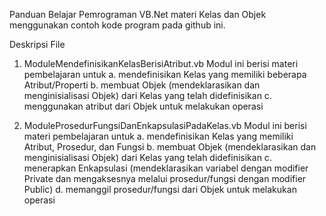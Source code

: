 Panduan Belajar Pemrograman VB.Net materi Kelas dan Objek menggunakan contoh kode program pada github ini.

Deskripsi File
1. ModuleMendefinisikanKelasBerisiAtribut.vb
Modul ini berisi materi pembelajaran untuk
a. mendefinisikan Kelas yang memiliki beberapa Atribut/Properti
b. membuat Objek (mendeklarasikan dan menginisialisasi Objek) dari Kelas yang telah didefinisikan
c. menggunakan atribut dari Objek untuk melakukan operasi

2. ModuleProsedurFungsiDanEnkapsulasiPadaKelas.vb
Modul ini berisi materi pembelajaran untuk
a. mendefinisikan Kelas yang memiliki Atribut, Prosedur, dan Fungsi
b. membuat Objek (mendeklarasikan dan menginisialisasi Objek) dari Kelas yang telah didefinisikan
c. menerapkan Enkapsulasi (mendeklarasikan variabel dengan modifier Private dan 
   mengaksesnya melalui prosedur/fungsi dengan modifier Public)
d. memanggil prosedur/fungsi dari Objek untuk melakukan operasi
